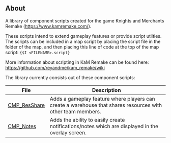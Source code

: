## About

A library of component scripts created for the game Knights and Merchants Remake (https://www.kamremake.com/).

These scripts intend to extend gameplay features or provide script utilties. The scripts can be included in a map script by placing the script file in the folder of the map, and then placing this line of code at the top of the map script: `{$I <FILENAME>.script}`

More information about scripting in KaM Remake can be found here: https://github.com/reyandme/kam_remake/wiki

The library currently consists out of these component scripts:

File | Description
--- | ---
[CMP_ResShare](https://github.com/PelleLadegaard/KMR-Component-Scripts/wiki/cmp_ResShare) | Adds a gameplay feature where players can create a warehouse that shares resources with other team members.
[CMP_Notes](https://github.com/PelleLadegaard/KMR-Component-Scripts/wiki/CMP_Notes) | Adds the ability to easily create notifications/notes which are displayed in the overlay screen.
